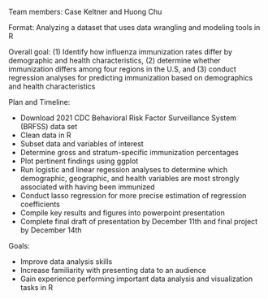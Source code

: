 Team members: Case Keltner and Huong Chu

Format: Analyzing a dataset that uses data wrangling and modeling tools in R

Overall goal: (1) Identify how influenza immunization rates differ by demographic and health characteristics, (2) determine whether immunization differs among four regions in the U.S, and (3) conduct regression analyses for predicting immunization based on demographics and health characteristics 

Plan and Timeline:
  - Download 2021 CDC Behavioral Risk Factor Surveillance System (BRFSS) data set
  - Clean data in R
  - Subset data and variables of interest
  - Determine gross and stratum-specific immunization percentages
  - Plot pertinent findings using ggplot
  - Run logistic and linear regession analyses to determine which demographic, geographic, and health variables are most strongly associated with having been immunized
  - Conduct lasso regression for more precise estimation of regression coefficients
  - Compile key results and figures into powerpoint presentation
  - Complete final draft of presentation by December 11th and final project by December 14th 

Goals:
  - Improve data analysis skills
  - Increase familiarity with presenting data to an audience
  - Gain experience performing important data analysis and visualization tasks in R

